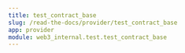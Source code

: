 ```yaml
---
title: test_contract_base
slug: /read-the-docs/provider/test_contract_base
app: provider
module: web3_internal.test.test_contract_base
---
```


